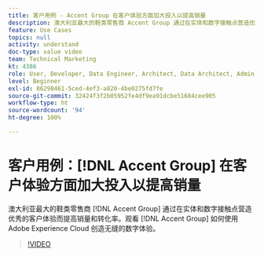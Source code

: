 ```yaml
---
title: 客户用例 - Accent Group 在客户体验方面加大投入以提高销量
description: 澳大利亚最大的鞋类零售商 Accent Group 通过在实体和数字接触点营造优秀的客户体验而提高销量和转化率。观看 Accent Group 如何使用 Adobe Experience Cloud 创造无缝的数字体验。
feature: Use Cases
topics: null
activity: understand
doc-type: value video
team: Technical Marketing
kt: 4386
role: User, Developer, Data Engineer, Architect, Data Architect, Admin, Leader
level: Beginner
exl-id: 86298461-5ced-4ef3-a820-4be0275fd7fe
source-git-commit: 32424f3f2b05952fe4df9ea91dcbe51684cee905
workflow-type: ht
source-wordcount: '94'
ht-degree: 100%

---
```


# 客户用例：[!DNL Accent Group] 在客户体验方面加大投入以提高销量

澳大利亚最大的鞋类零售商 [!DNL Accent Group] 通过在实体和数字接触点营造优秀的客户体验而提高销量和转化率。观看 [!DNL Accent Group] 如何使用 Adobe Experience Cloud 创造无缝的数字体验。

>[!VIDEO](https://video.tv.adobe.com/v/31505/?quality=12)
